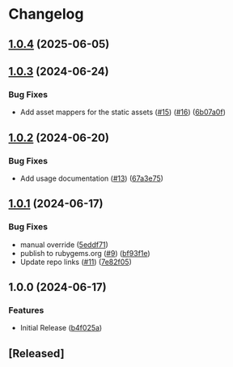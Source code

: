 # Changelog

## [1.0.4](https://github.com/SELISEdigitalplatforms/gotenberg/compare/gotenberg/v1.0.4...gotenberg/v1.0.4) (2025-06-05)

## [1.0.3](https://github.com/SELISEdigitalplatforms/gotenberg/compare/gotenberg/v1.0.2...gotenberg/v1.0.3) (2024-06-24)


### Bug Fixes

* Add asset mappers for the static assets ([#15](https://github.com/SELISEdigitalplatforms/gotenberg/issues/15)) ([#16](https://github.com/SELISEdigitalplatforms/gotenberg/issues/16)) ([6b07a0f](https://github.com/SELISEdigitalplatforms/gotenberg/commit/6b07a0f813d808b7196be9c2ba151cb7fb9e0662))

## [1.0.2](https://github.com/SELISEdigitalplatforms/gotenberg/compare/gotenberg/v1.0.1...gotenberg/v1.0.2) (2024-06-20)


### Bug Fixes

* Add usage documentation ([#13](https://github.com/SELISEdigitalplatforms/gotenberg/issues/13)) ([67a3e75](https://github.com/SELISEdigitalplatforms/gotenberg/commit/67a3e757e634c5ec72da9665a2cab5ab0c423760))

## [1.0.1](https://github.com/SELISEdigitalplatforms/gotenberg/compare/gotenberg/v1.0.0...gotenberg/v1.0.1) (2024-06-17)


### Bug Fixes

* manual override ([5eddf71](https://github.com/SELISEdigitalplatforms/gotenberg/commit/5eddf714048ef85aa78b69daf8fb02f56fef7382))
* publish to rubygems.org ([#9](https://github.com/SELISEdigitalplatforms/gotenberg/issues/9)) ([bf93f1e](https://github.com/SELISEdigitalplatforms/gotenberg/commit/bf93f1e1a484240943e2f2f323b8a7d7d1b14800))
* Update repo links ([#11](https://github.com/SELISEdigitalplatforms/gotenberg/issues/11)) ([7e82f05](https://github.com/SELISEdigitalplatforms/gotenberg/commit/7e82f0553272eed9d96b3c983045d904e86ce993))

## 1.0.0 (2024-06-17)


### Features

* Initial Release ([b4f025a](https://github.com/SELISEdigitalplatforms/gotenberg/commit/b4f025aa53448aa818052e8cf1fd46ee1541a7af))

## [Released]
